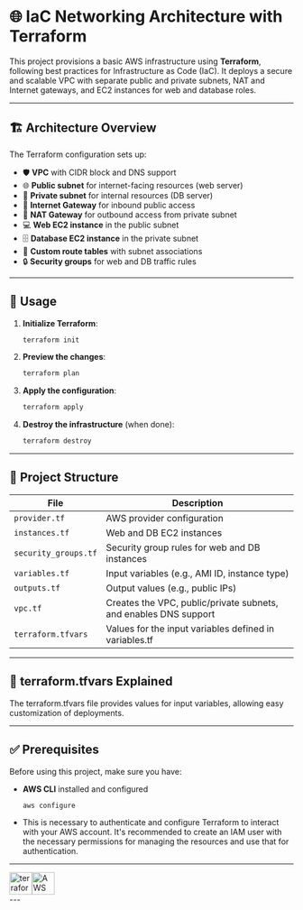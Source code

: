 # 🌐 IaC Networking Architecture with Terraform

This project provisions a basic AWS infrastructure using **Terraform**, following best practices for Infrastructure as Code (IaC). It deploys a secure and scalable VPC with separate public and private subnets, NAT and Internet gateways, and EC2 instances for web and database roles.

---

## 🏗️ Architecture Overview

The Terraform configuration sets up:

- 🛡️ **VPC** with CIDR block and DNS support
- 🌐 **Public subnet** for internet-facing resources (web server)
- 🔐 **Private subnet** for internal resources (DB server)
- 🚪 **Internet Gateway** for inbound public access
- 🌉 **NAT Gateway** for outbound access from private subnet
- 💻 **Web EC2 instance** in the public subnet
- 🗄️ **Database EC2 instance** in the private subnet
- 🧭 **Custom route tables** with subnet associations
- 🔒 **Security groups** for web and DB traffic rules

---

## 🚀 Usage
1. **Initialize Terraform**:
   ```bash
   terraform init
   ```

2. **Preview the changes**:
   ```bash
   terraform plan
   ```

3. **Apply the configuration**:
   ```bash
   terraform apply
   ```

4. **Destroy the infrastructure** (when done):
   ```bash
   terraform destroy
   ```

---
## 📁 Project Structure

| File              | Description                                                 |
|-------------------|-------------------------------------------------------------|
| `provider.tf`     | AWS provider configuration                                  |
| `instances.tf`    | Web and DB EC2 instances                                    |
| `security_groups.tf` |	Security group rules for web and DB instances          |
| `variables.tf`    | Input variables (e.g., AMI ID, instance type)               |
| `outputs.tf`      | Output values (e.g., public IPs)                            |
| `vpc.tf`     | Creates the VPC, public/private subnets, and enables DNS support |
| `terraform.tfvars`     | Values for the input variables defined in variables.tf |


---
## 📄 terraform.tfvars Explained
The terraform.tfvars file provides values for input variables, allowing easy customization of deployments.

---

## ✅ Prerequisites

Before using this project, make sure you have:

- **AWS CLI** installed and configured
  ```bash
  aws configure
  ```

- This is necessary to authenticate and configure Terraform to interact with your AWS account. It's recommended to create an IAM user with the necessary permissions for managing the resources and use that for authentication.
---
<div style="display: flex; align-items: center;">
  <img src="https://cdn.jsdelivr.net/gh/devicons/devicon/icons/terraform/terraform-original.svg" height="40" alt="terraform logo" />
  <img src="https://www.svgrepo.com/show/353443/aws.svg" alt="AWS Logo" height="40" />
</div>
---